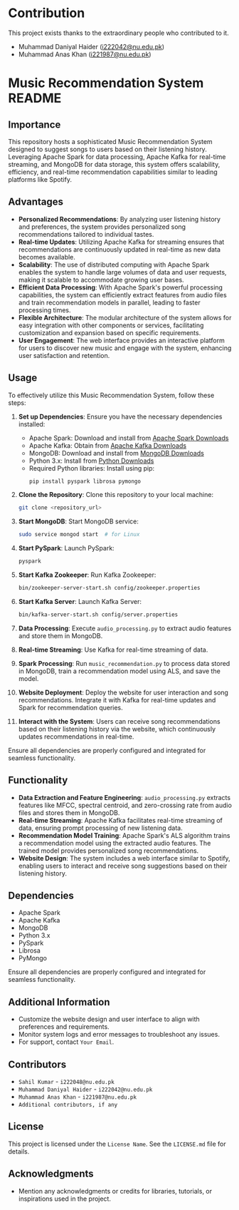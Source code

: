 # Contribution
This project exists thanks to the extraordinary people who contributed to it.
-  Muhammad Daniyal Haider (i222042@nu.edu.pk)
-  Muhammad Anas Khan (i221987@nu.edu.pk)

# Music Recommendation System README

## Importance
This repository hosts a sophisticated Music Recommendation System designed to suggest songs to users based on their listening history. Leveraging Apache Spark for data processing, Apache Kafka for real-time streaming, and MongoDB for data storage, this system offers scalability, efficiency, and real-time recommendation capabilities similar to leading platforms like Spotify.

## Advantages
- **Personalized Recommendations**: By analyzing user listening history and preferences, the system provides personalized song recommendations tailored to individual tastes.
- **Real-time Updates**: Utilizing Apache Kafka for streaming ensures that recommendations are continuously updated in real-time as new data becomes available.
- **Scalability**: The use of distributed computing with Apache Spark enables the system to handle large volumes of data and user requests, making it scalable to accommodate growing user bases.
- **Efficient Data Processing**: With Apache Spark's powerful processing capabilities, the system can efficiently extract features from audio files and train recommendation models in parallel, leading to faster processing times.
- **Flexible Architecture**: The modular architecture of the system allows for easy integration with other components or services, facilitating customization and expansion based on specific requirements.
- **User Engagement**: The web interface provides an interactive platform for users to discover new music and engage with the system, enhancing user satisfaction and retention.

## Usage
To effectively utilize this Music Recommendation System, follow these steps:

1. **Set up Dependencies**: Ensure you have the necessary dependencies installed:
    - Apache Spark: Download and install from [Apache Spark Downloads](https://spark.apache.org/downloads.html)
    - Apache Kafka: Obtain from [Apache Kafka Downloads](https://kafka.apache.org/downloads)
    - MongoDB: Download and install from [MongoDB Downloads](https://www.mongodb.com/try/download/community)
    - Python 3.x: Install from [Python Downloads](https://www.python.org/downloads/)
    - Required Python libraries: Install using pip:
        ```bash
        pip install pyspark librosa pymongo
        ```

2. **Clone the Repository**: Clone this repository to your local machine:
    ```bash
    git clone <repository_url>
    ```

3. **Start MongoDB**: Start MongoDB service:
    ```bash
    sudo service mongod start  # for Linux
    ```

4. **Start PySpark**: Launch PySpark:
    ```bash
    pyspark
    ```

5. **Start Kafka Zookeeper**: Run Kafka Zookeeper:
    ```bash
    bin/zookeeper-server-start.sh config/zookeeper.properties
    ```

6. **Start Kafka Server**: Launch Kafka Server:
    ```bash
    bin/kafka-server-start.sh config/server.properties
    ```

7. **Data Processing**: Execute `audio_processing.py` to extract audio features and store them in MongoDB.

8. **Real-time Streaming**: Use Kafka for real-time streaming of data.

9. **Spark Processing**: Run `music_recommendation.py` to process data stored in MongoDB, train a recommendation model using ALS, and save the model.

10. **Website Deployment**: Deploy the website for user interaction and song recommendations. Integrate it with Kafka for real-time updates and Spark for recommendation queries.

11. **Interact with the System**: Users can receive song recommendations based on their listening history via the website, which continuously updates recommendations in real-time.

Ensure all dependencies are properly configured and integrated for seamless functionality.

## Functionality
- **Data Extraction and Feature Engineering**: `audio_processing.py` extracts features like MFCC, spectral centroid, and zero-crossing rate from audio files and stores them in MongoDB.
- **Real-time Streaming**: Apache Kafka facilitates real-time streaming of data, ensuring prompt processing of new listening data.
- **Recommendation Model Training**: Apache Spark's ALS algorithm trains a recommendation model using the extracted audio features. The trained model provides personalized song recommendations.
- **Website Design**: The system includes a web interface similar to Spotify, enabling users to interact and receive song suggestions based on their listening history.

## Dependencies
- Apache Spark
- Apache Kafka
- MongoDB
- Python 3.x
- PySpark
- Librosa
- PyMongo

Ensure all dependencies are properly configured and integrated for seamless functionality.

## Additional Information
- Customize the website design and user interface to align with preferences and requirements.
- Monitor system logs and error messages to troubleshoot any issues.
- For support, contact `Your Email`.

## Contributors
- `Sahil Kumar` - `i222048@nu.edu.pk`
- `Muhammad Daniyal Haider` - `i222042@nu.edu.pk`
- `Muhammad Anas Khan` - `i221987@nu.edu.pk`
- `Additional contributors, if any`

## License
This project is licensed under the `License Name`. See the `LICENSE.md` file for details.

## Acknowledgments
- Mention any acknowledgments or credits for libraries, tutorials, or inspirations used in the project.

